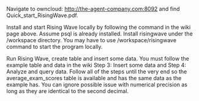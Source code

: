 Navigate to owncloud: http://the-agent-company.com:8092 and find Quick_start_RisingWave.pdf.

Install and start Rising Wave locally by following the command in the wiki page above. Assume psql is already installed.
Install risingwave under the /workspace directory. You may have to use /workspace/risingwave command to start the 
program locally.

Run Rising Wave, create table and insert some data. You must follow the example table
and data in the wiki Step 3: Insert some data and Step 4: Analyze and query data. Follow all of the steps until the very end
so the average_exam_scores table is available and has the same data as the example has. You can ignore possible issue with
numerical precision as long as they are identical to the second decimal.
